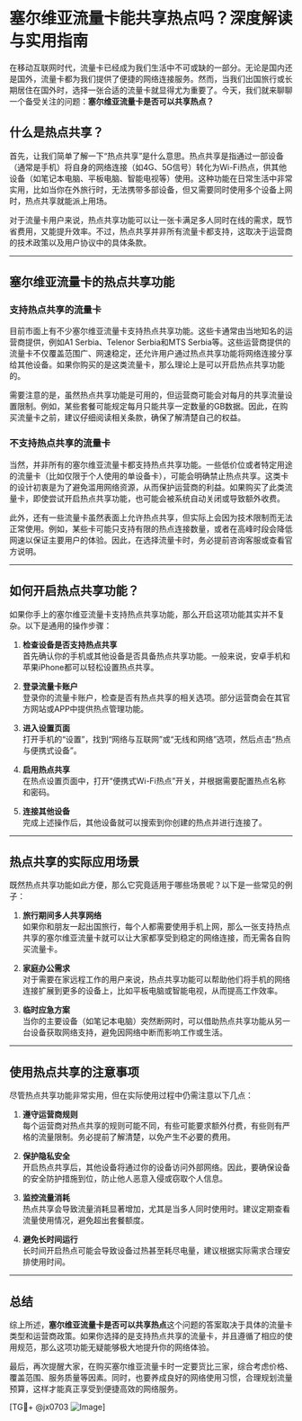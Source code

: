 # 塞尔维亚流量卡能共享热点吗？深度解读与实用指南

在移动互联网时代，流量卡已经成为我们生活中不可或缺的一部分。无论是国内还是国外，流量卡都为我们提供了便捷的网络连接服务。然而，当我们出国旅行或长期居住在国外时，选择一张合适的流量卡就显得尤为重要了。今天，我们就来聊聊一个备受关注的问题：**塞尔维亚流量卡是否可以共享热点？**

## 什么是热点共享？

首先，让我们简单了解一下“热点共享”是什么意思。热点共享是指通过一部设备（通常是手机）将自身的网络连接（如4G、5G信号）转化为Wi-Fi热点，供其他设备（如笔记本电脑、平板电脑、智能电视等）使用。这种功能在日常生活中非常实用，比如当你在外旅行时，无法携带多部设备，但又需要同时使用多个设备上网时，热点共享就能派上用场。

对于流量卡用户来说，热点共享功能可以让一张卡满足多人同时在线的需求，既节省费用，又能提升效率。不过，热点共享并非所有流量卡都支持，这取决于运营商的技术政策以及用户协议中的具体条款。

---

## 塞尔维亚流量卡的热点共享功能

### 支持热点共享的流量卡

目前市面上有不少塞尔维亚流量卡支持热点共享功能。这些卡通常由当地知名的运营商提供，例如A1 Serbia、Telenor Serbia和MTS Serbia等。这些运营商提供的流量卡不仅覆盖范围广、网速稳定，还允许用户通过热点共享功能将网络连接分享给其他设备。如果你购买的是这类流量卡，那么理论上是可以开启热点共享功能的。

需要注意的是，虽然热点共享功能是可用的，但运营商可能会对每月的共享流量设置限制。例如，某些套餐可能规定每月只能共享一定数量的GB数据。因此，在购买流量卡之前，建议仔细阅读相关条款，确保了解清楚自己的权益。

### 不支持热点共享的流量卡

当然，并非所有的塞尔维亚流量卡都支持热点共享功能。一些低价位或者特定用途的流量卡（比如仅限于个人使用的单设备卡），可能会明确禁止热点共享。这类卡的设计初衷是为了避免滥用网络资源，从而保护运营商的利益。如果购买了此类流量卡，即使尝试开启热点共享功能，也可能会被系统自动关闭或导致额外收费。

此外，还有一些流量卡虽然表面上允许热点共享，但实际上会因为技术限制而无法正常使用。例如，某些卡可能只支持有限的热点连接数量，或者在高峰时段会降低网速以保证主要用户的体验。因此，在选择流量卡时，务必提前咨询客服或查看官方说明。

---

## 如何开启热点共享功能？

如果你手上的塞尔维亚流量卡支持热点共享功能，那么开启这项功能其实并不复杂。以下是通用的操作步骤：

1. **检查设备是否支持热点共享**  
   首先确认你的手机或其他设备是否具备热点共享功能。一般来说，安卓手机和苹果iPhone都可以轻松设置热点共享。

2. **登录流量卡账户**  
   登录你的流量卡账户，检查是否有热点共享的相关选项。部分运营商会在其官方网站或APP中提供热点管理功能。

3. **进入设置页面**  
   打开手机的“设置”，找到“网络与互联网”或“无线和网络”选项，然后点击“热点与便携式设备”。

4. **启用热点共享**  
   在热点设置页面中，打开“便携式Wi-Fi热点”开关，并根据需要配置热点名称和密码。

5. **连接其他设备**  
   完成上述操作后，其他设备就可以搜索到你创建的热点并进行连接了。

---

## 热点共享的实际应用场景

既然热点共享功能如此方便，那么它究竟适用于哪些场景呢？以下是一些常见的例子：

1. **旅行期间多人共享网络**  
   如果你和朋友一起出国旅行，每个人都需要使用手机上网，那么一张支持热点共享的塞尔维亚流量卡就可以让大家都享受到稳定的网络连接，而无需各自购买流量卡。

2. **家庭办公需求**  
   对于需要在家远程工作的用户来说，热点共享功能可以帮助他们将手机的网络连接扩展到更多的设备上，比如平板电脑或智能电视，从而提高工作效率。

3. **临时应急方案**  
   当你的主要设备（如笔记本电脑）突然断网时，可以借助热点共享功能从另一台设备获取网络支持，避免因网络中断而影响工作或生活。

---

## 使用热点共享的注意事项

尽管热点共享功能非常实用，但在实际使用过程中仍需注意以下几点：

1. **遵守运营商规则**  
   每个运营商对热点共享的规则可能不同，有些可能要求额外付费，有些则有严格的流量限制。务必提前了解清楚，以免产生不必要的费用。

2. **保护隐私安全**  
   开启热点共享后，其他设备将通过你的设备访问外部网络。因此，要确保设备的安全防护措施到位，防止他人恶意入侵或窃取个人信息。

3. **监控流量消耗**  
   热点共享会导致流量消耗显著增加，尤其是当多人同时使用时。建议定期查看流量使用情况，避免超出套餐额度。

4. **避免长时间运行**  
   长时间开启热点可能会导致设备过热甚至耗尽电量，建议根据实际需求合理安排使用时间。

---

## 总结

综上所述，**塞尔维亚流量卡是否可以共享热点**这个问题的答案取决于具体的流量卡类型和运营商政策。如果你选择的是支持热点共享的流量卡，并且遵循了相应的使用规范，那么这项功能无疑能够极大地提升你的网络体验。

最后，再次提醒大家，在购买塞尔维亚流量卡时一定要货比三家，综合考虑价格、覆盖范围、服务质量等因素。同时，也要养成良好的网络使用习惯，合理规划流量预算，这样才能真正享受到便捷高效的网络服务。

[TG💪+ @jx0703 ![Image](https://github.com/user-attachments/assets/dbca1d08-cadb-493c-b0ec-ad6f7a83f270)]